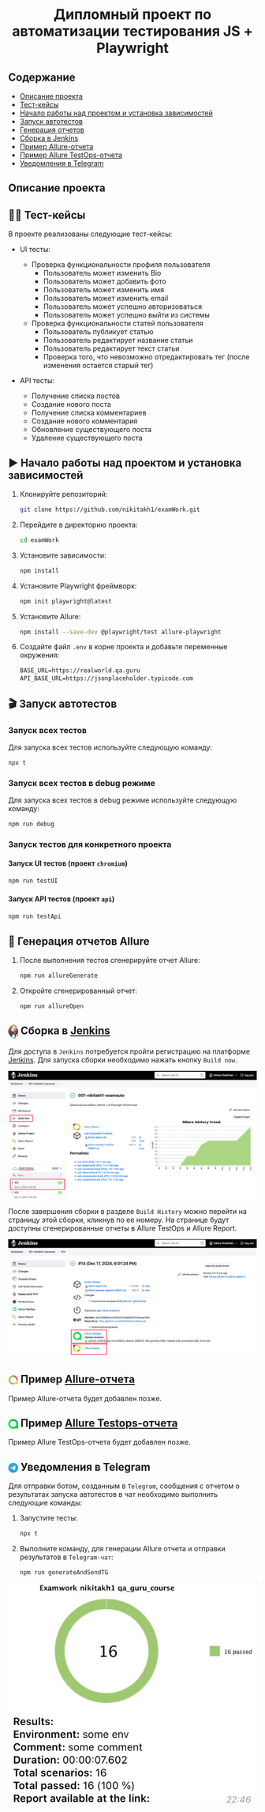 <h1 align="center">Дипломный проект по автоматизации тестирования JS + Playwright</h1>

## Содержание
- <a href="#description"> Описание проекта</a>
- <a href="#cases"> Тест-кейсы</a>
- <a href="#install"> Начало работы над проектом и установка зависимостей</a>
- <a href="#autotests"> Запуск автотестов</a>
- <a href="#generateAllureReport"> Генерация отчетов</a>
- <a href="#jenkins"> Сборка в Jenkins</a>
- <a href="#allureReport"> Пример Allure-отчета</a>
- <a href="#allureTestOpsReport"> Пример Allure TestOps-отчета</a>
- <a href="#tg"> Уведомления в Telegram </a>

## <a name="description"></a> Описание проекта

## 🕵️‍♂️ <a name="cases"></a> Тест-кейсы

В проекте реализованы следующие тест-кейсы:

- UI тесты:
  - Проверка функциональности профиля пользователя
    - Пользователь может изменить Bio
    - Пользователь может добавить фото
    - Пользователь может изменить имя
    - Пользователь может изменить email
    - Пользователь может успешно авторизоваться
    - Пользователь может успешно выйти из системы
  - Проверка функциональности статей пользователя
    - Пользователь публикует статью
    - Пользователь редактирует название статьи
    - Пользователь редактирует текст статьи
    - Проверка того, что невозможно отредактировать тег (после изменения остается старый тег)

- API тесты:
  - Получение списка постов
  - Создание нового поста
  - Получение списка комментариев
  - Создание нового комментария
  - Обновление существующего поста
  - Удаление существующего поста

## ▶️ <a name="install"></a> Начало работы над проектом и установка зависимостей

1. Клонируйте репозиторий:
   ```sh
   git clone https://github.com/nikitakh1/examWork.git
   ```

2. Перейдите в директорию проекта:
   ```sh
   cd examWork
   ```

3. Установите зависимости:
   ```sh
   npm install
   ```
   
4. Установите Playwright фреймворк:
   ```sh
   npm init playwright@latest
   ```

5. Установите Allure:
   ```sh
   npm install --save-dev @playwright/test allure-playwright
   ```

6. Создайте файл `.env` в корне проекта и добавьте переменные окружения:
   ```env
   BASE_URL=https://realworld.qa.guru
   API_BASE_URL=https://jsonplaceholder.typicode.com
   ```

## 🎬 <a name="autotests"></a> Запуск автотестов

### Запуск всех тестов

Для запуска всех тестов используйте следующую команду:
```sh
npx t
```
### Запуск всех тестов в debug режиме

Для запуска всех тестов в debug режиме используйте следующую команду:
```sh
npm run debug
```

### Запуск тестов для конкретного проекта

#### Запуск UI тестов (проект `chromium`)
```sh
npm run testUI
```

#### Запуск API тестов (проект `api`)
```sh
npm run testApi
```

## 📝 <a name="generateAllureReport"></a> Генерация отчетов Allure

1. После выполнения тестов сгенерируйте отчет Allure:
   ```sh
   npm run allureGenerate
   ```

2. Откройте сгенерированный отчет:
   ```sh
   npm run allureOpen
   ```

<a name="jenkins"></a>
## <img width="20" style="vertical-align:middle" title="Jenkins" src="media/Jenkins_logo.svg.png"> </a> Сборка в <a target="_blank" href="https://jenkins.autotests.cloud/job/001-nikitakh1-examauto/"> Jenkins </a>

Для доступа в <code>Jenkins</code> потребуется пройти регистрацию на платформе [Jenkins](https://jenkins.autotests.cloud/). Для запуска сборки необходимо нажать кнопку <code>Build now</code>.
<p align="center">
<img title="jenkins" src="media/Jenkins1.png ">
</p>
После завершения сборки в разделе <code>Build History</code> можно перейти на страницу этой сборки, кликнув по ее номеру. На странице будут доступны сгенерированные отчеты в Allure TestOps и Allure Report.
<p align="center">
<img title="jenkins" src="media/Jenkins2.png ">
</p>

## <img width="20" style="vertical-align:middle" title="Jenkins" src="media/allure.png"> <a name="allureReport"></a> Пример <a target="_blank" href="https://jenkins.autotests.cloud/job/001-nikitakh1-examauto/15/allure/#/"> Allure-отчета </a>

Пример Allure-отчета будет добавлен позже.

## <img width="20" style="vertical-align:middle" title="Jenkins" src="media/testops.logo.svg"> <a name="allureTestOpsReport"></a> Пример <a target="_blank" href="[https://jenkins.autotests.cloud/job/001-nikitakh1-examauto/](https://allure.autotests.cloud/launch/43255/?treeId=0)"> Allure Testops-отчета </a>

Пример Allure TestOps-отчета будет добавлен позже.

## <img width="20" style="vertical-align:middle" title="Jenkins" src="media/tg.svg.png"> <a name="tg"></a> Уведомления в Telegram

Для отправки ботом, созданным в <code>Telegram</code>, сообщения с отчетом о результатах запуска автотестов в чат необходимо выполнить следующие команды:
1. Запустите тесты:
   ```sh
   npx t
   ```
2. Выполните команду, для генерации Allure отчета и отправки результатов в <code>Telegram-чат</code>:
   ```sh
   npm run generateAndSendTG
   ```
<p align="center">
<img title="jenkins" src="media/tgreport.png ">
</p>
